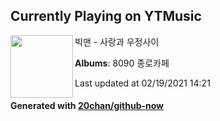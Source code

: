 ## Currently Playing on YTMusic

[<img align="left" width="100" src="https://lh3.googleusercontent.com/xldJuAHrAMaRT9WWPHtB08kkp-ZixvTyj0qVWELR1eCUddcpyabVCMe16XyP9L3DANHpm-eT8MATVP2Q">](https://music.youtube.com/browse/MPREb_1RuTN12RI7o)

빅맨 - 사랑과 우정사이

**Albums**: 8090 종로카페

Last updated at 02/19/2021 14:21

#### Generated with [20chan/github-now](https://github.com/20chan/github-now)


<!--
**20chan/20chan** is a ✨ _special_ ✨ repository because its `README.md` (this file) appears on your GitHub profile.

Here are some ideas to get you started:

- 🔭 I’m currently working on ...
- 🌱 I’m currently learning ...
- 👯 I’m looking to collaborate on ...
- 🤔 I’m looking for help with ...
- 💬 Ask me about ...
- 📫 How to reach me: ...
- 😄 Pronouns: ...
- ⚡ Fun fact: ...
-->
